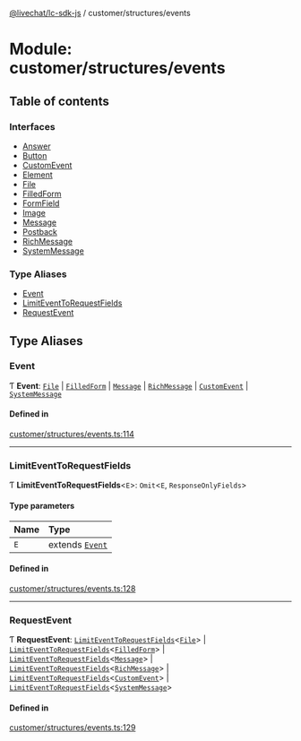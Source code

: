 [@livechat/lc-sdk-js](../README.md) / customer/structures/events

# Module: customer/structures/events

## Table of contents

### Interfaces

- [Answer](../interfaces/customer_structures_events.Answer.md)
- [Button](../interfaces/customer_structures_events.Button.md)
- [CustomEvent](../interfaces/customer_structures_events.CustomEvent.md)
- [Element](../interfaces/customer_structures_events.Element.md)
- [File](../interfaces/customer_structures_events.File.md)
- [FilledForm](../interfaces/customer_structures_events.FilledForm.md)
- [FormField](../interfaces/customer_structures_events.FormField.md)
- [Image](../interfaces/customer_structures_events.Image.md)
- [Message](../interfaces/customer_structures_events.Message.md)
- [Postback](../interfaces/customer_structures_events.Postback.md)
- [RichMessage](../interfaces/customer_structures_events.RichMessage.md)
- [SystemMessage](../interfaces/customer_structures_events.SystemMessage.md)

### Type Aliases

- [Event](customer_structures_events.md#event)
- [LimitEventToRequestFields](customer_structures_events.md#limiteventtorequestfields)
- [RequestEvent](customer_structures_events.md#requestevent)

## Type Aliases

### Event

Ƭ **Event**: [`File`](../interfaces/customer_structures_events.File.md) \| [`FilledForm`](../interfaces/customer_structures_events.FilledForm.md) \| [`Message`](../interfaces/customer_structures_events.Message.md) \| [`RichMessage`](../interfaces/customer_structures_events.RichMessage.md) \| [`CustomEvent`](../interfaces/customer_structures_events.CustomEvent.md) \| [`SystemMessage`](../interfaces/customer_structures_events.SystemMessage.md)

#### Defined in

[customer/structures/events.ts:114](https://github.com/livechat/lc-sdk-js/blob/25e113d/src/customer/structures/events.ts#L114)

___

### LimitEventToRequestFields

Ƭ **LimitEventToRequestFields**<`E`\>: `Omit`<`E`, `ResponseOnlyFields`\>

#### Type parameters

| Name | Type |
| :------ | :------ |
| `E` | extends [`Event`](customer_structures_events.md#event) |

#### Defined in

[customer/structures/events.ts:128](https://github.com/livechat/lc-sdk-js/blob/25e113d/src/customer/structures/events.ts#L128)

___

### RequestEvent

Ƭ **RequestEvent**: [`LimitEventToRequestFields`](customer_structures_events.md#limiteventtorequestfields)<[`File`](../interfaces/customer_structures_events.File.md)\> \| [`LimitEventToRequestFields`](customer_structures_events.md#limiteventtorequestfields)<[`FilledForm`](../interfaces/customer_structures_events.FilledForm.md)\> \| [`LimitEventToRequestFields`](customer_structures_events.md#limiteventtorequestfields)<[`Message`](../interfaces/customer_structures_events.Message.md)\> \| [`LimitEventToRequestFields`](customer_structures_events.md#limiteventtorequestfields)<[`RichMessage`](../interfaces/customer_structures_events.RichMessage.md)\> \| [`LimitEventToRequestFields`](customer_structures_events.md#limiteventtorequestfields)<[`CustomEvent`](../interfaces/customer_structures_events.CustomEvent.md)\> \| [`LimitEventToRequestFields`](customer_structures_events.md#limiteventtorequestfields)<[`SystemMessage`](../interfaces/customer_structures_events.SystemMessage.md)\>

#### Defined in

[customer/structures/events.ts:129](https://github.com/livechat/lc-sdk-js/blob/25e113d/src/customer/structures/events.ts#L129)
